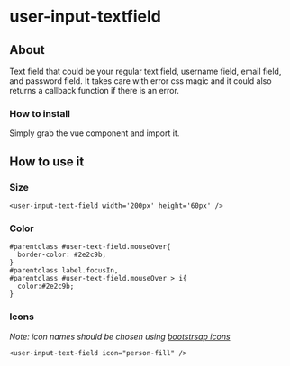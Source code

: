 # user-input-textfield

## About
Text field that could be your regular text field, username field, email field, and password field. It takes care with error css magic and it could also returns a callback function if there is an error.

### How to install
Simply grab the vue component and import it.

## How to use it
### Size
```
<user-input-text-field width='200px' height='60px' />
```

### Color
```
#parentclass #user-text-field.mouseOver{
  border-color: #2e2c9b;
}
#parentclass label.focusIn,
#parentclass #user-text-field.mouseOver > i{
  color:#2e2c9b;
}
```

### Icons
*Note: icon names should be chosen using [bootstrsap icons](https://icons.getbootstrap.com/)*
```
<user-input-text-field icon="person-fill" />
```

